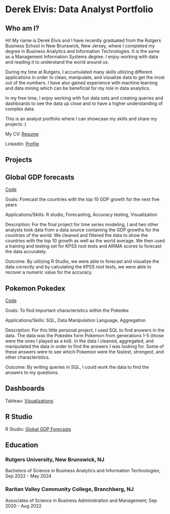# Derek Elvis: Data Analyst Portfolio

## Who am I?
Hi! My name is Derek Elvis and I have recently graduated from the Rutgers Business School in New Brunswick, New Jersey, where I completed my degree in Business Analytics and Information Technologies. It is the same as a Management Information Systems degree. I enjoy working with data and reading it to understand the world around us. 

During my time at Rutgers, I accumulated many skills utilizing different applications in order to clean, manipulate, and visualize data to get the most out of the numbers. I have also gained experience with machine learning and data mining which can be beneficial for my role in data analytics. 

In my free time, I enjoy working with fun data sets and creating queries and dashboards to see the data up close and to have a higher understanding of complex data. 

This is an analyst portfolio where I can showcase my skills and share my projects :)


My CV: [Resume](https://github.com/DerekElvis/portfolio/blob/main/Derek%20Elvis%20DA%20Resume..pdf)

LinkedIn: [Profile](https://www.linkedin.com/in/derek-elvis24/)


**Projects**
---------------------------------------------------------------------------------------------------------------------------------------------
## Global GDP forecasts
[Code](https://github.com/DerekElvis/portfolio/blob/main/TS_Final%20Project.pdf)

Goals: Forecast the countries with the top 10 GDP growth for the next five years

Applications/Skills: R studio, Forecasting, Accuracy testing, Visualization

Description: For the final project for time series modeling, I and two other analysts took data from a data source containing the GDP growths for the countries of the world. We cleaned and filtered the data to show the countries with the top 10 growth as well as the world average. We then used a training and testing set for KPSS root tests and ARIMA scores to forecast the data accurately.

Outcome: By utilizing R Studio, we were able to forecast and visualize the data correctly and by calculating the KPSS root tests, we were able to recover a numeric value for the accuracy. 


## Pokemon Pokedex
[Code](https://github.com/DerekElvis/portfolio/blob/main/Pokemon%20Project.sql)

Goals: To find important characteristics within the Pokedex

Applications/Skills: SQL, Data Manipulation Language, Aggregation

Description: For this little personal project, I used SQL to find answers in the data. The data was the Pokedex form Pokemon from generations 1-5 (those were the ones I played as a kid). In the data I cleaned, aggregated, and manipulated the data in order to find the answers I was looking for. Some of these answers were to see which Pokemon were the fastest, strongest, and other characteristics. 

Outcome: By writing queries in SQL, I could work the data to find the answers to my questions. 


**Dashboards**
---------------------------------------------------------------------------------------------------------------------------------------------

Tableau: [Visualizations](https://public.tableau.com/app/profile/derek.elvis/viz/FootballDashboard_17242814551160/Dashboard1)

**R Studio**
---------------------------------------------------------------------------------------------------------------------------------------------

R Studio: [Global GDP Forecasts](https://github.com/DerekElvis/portfolio/blob/main/TS_Final%20Project.pdf)

**Education**
---------------------------------------------------------------------------------------------------------------------------------------------
### Rutgers University, New Brunswick, NJ
Bachelors of Science in Business Analytics and Information Technologies;  Sep 2022 - May 2024

### Raritan Valley Community College, Branchberg, NJ 
Associates of Science in Business Administration and Management; Sep 2020 - Aug 2022
